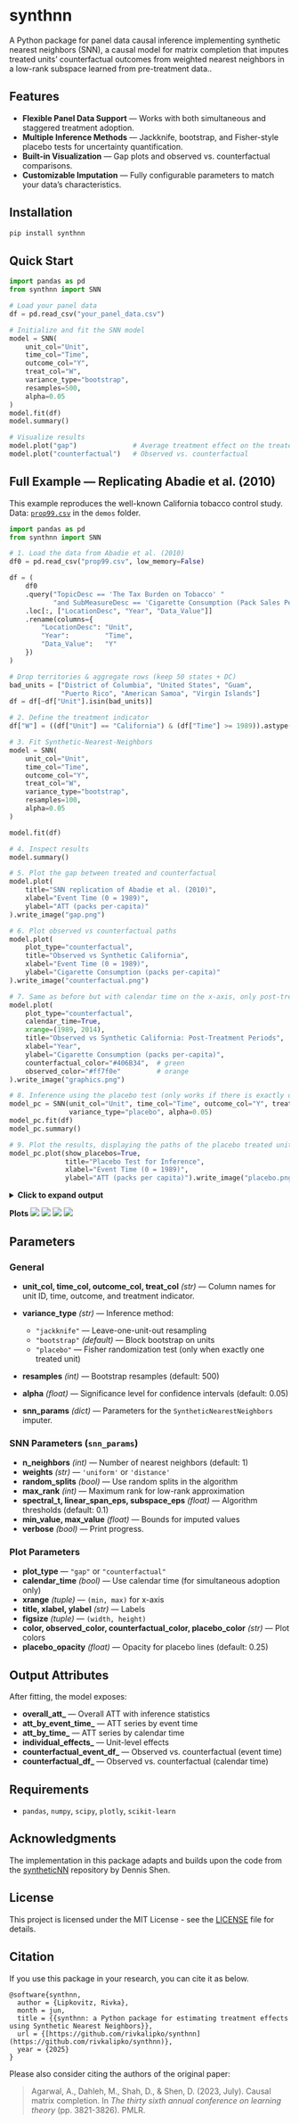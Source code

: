 # synthnn

A Python package for panel data causal inference implementing synthetic nearest neighbors (SNN), a causal model for matrix completion that imputes treated units’ counterfactual outcomes from weighted nearest neighbors in a low-rank subspace learned from pre-treatment data..

## Features

* **Flexible Panel Data Support** — Works with both simultaneous and staggered treatment adoption.
* **Multiple Inference Methods** — Jackknife, bootstrap, and Fisher-style placebo tests for uncertainty quantification.
* **Built-in Visualization** — Gap plots and observed vs. counterfactual comparisons.
* **Customizable Imputation** — Fully configurable parameters to match your data’s characteristics.

## Installation

```bash
pip install synthnn
```

## Quick Start

```python
import pandas as pd
from synthnn import SNN

# Load your panel data
df = pd.read_csv("your_panel_data.csv")

# Initialize and fit the SNN model
model = SNN(
    unit_col="Unit",
    time_col="Time", 
    outcome_col="Y",
    treat_col="W",
    variance_type="bootstrap",
    resamples=500,
    alpha=0.05
)
model.fit(df)
model.summary()

# Visualize results
model.plot("gap")              # Average treatment effect on the treated (ATT) over time
model.plot("counterfactual")   # Observed vs. counterfactual
```

## Full Example — Replicating Abadie et al. (2010)

This example reproduces the well-known California tobacco control study.
Data: [`prop99.csv`](https://github.com/rivkalipko/synthnn/blob/main/demos/prop99.csv) in the `demos` folder.

```python
import pandas as pd
from synthnn import SNN

# 1. Load the data from Abadie et al. (2010)
df0 = pd.read_csv("prop99.csv", low_memory=False)

df = (
    df0
    .query("TopicDesc == 'The Tax Burden on Tobacco' "
           "and SubMeasureDesc == 'Cigarette Consumption (Pack Sales Per Capita)'")
    .loc[:, ["LocationDesc", "Year", "Data_Value"]]
    .rename(columns={
        "LocationDesc": "Unit",
        "Year":         "Time",
        "Data_Value":   "Y"
    })
)

# Drop territories & aggregate rows (keep 50 states + DC)
bad_units = ["District of Columbia", "United States", "Guam",
             "Puerto Rico", "American Samoa", "Virgin Islands"]
df = df[~df["Unit"].isin(bad_units)]

# 2. Define the treatment indicator
df["W"] = ((df["Unit"] == "California") & (df["Time"] >= 1989)).astype(int)

# 3. Fit Synthetic-Nearest-Neighbors
model = SNN(
    unit_col="Unit",
    time_col="Time",
    outcome_col="Y",
    treat_col="W",
    variance_type="bootstrap",
    resamples=100,
    alpha=0.05
)

model.fit(df)

# 4. Inspect results
model.summary()

# 5. Plot the gap between treated and counterfactual
model.plot(
    title="SNN replication of Abadie et al. (2010)",
    xlabel="Event Time (0 = 1989)",
    ylabel="ATT (packs per-capita)"
).write_image("gap.png")

# 6. Plot observed vs counterfactual paths
model.plot(
    plot_type="counterfactual",
    title="Observed vs Synthetic California",
    xlabel="Event Time (0 = 1989)",
    ylabel="Cigarette Consumption (packs per-capita)"
).write_image("counterfactual.png")

# 7. Same as before but with calendar time on the x-axis, only post-treatment periods, and custom colors
model.plot(
    plot_type="counterfactual",
    calendar_time=True,
    xrange=(1989, 2014),
    title="Observed vs Synthetic California: Post-Treatment Periods",
    xlabel="Year",
    ylabel="Cigarette Consumption (packs per-capita)",
    counterfactual_color="#406B34",  # green
    observed_color="#ff7f0e"         # orange
).write_image("graphics.png")

# 8. Inference using the placebo test (only works if there is exactly one treated unit)
model_pc = SNN(unit_col="Unit", time_col="Time", outcome_col="Y", treat_col="W",
               variance_type="placebo", alpha=0.05)
model_pc.fit(df)
model_pc.summary()

# 9. Plot the results, displaying the paths of the placebo treated units against the actual treated unit
model_pc.plot(show_placebos=True,
              title="Placebo Test for Inference",
              xlabel="Event Time (0 = 1989)",
              ylabel="ATT (packs per capita)").write_image("placebo.png")
```

<details>
<summary><b>Click to expand output</b></summary>

```plaintext
============================================================
SNN Estimation Results
============================================================

--- Overall ATT ---
estimate    method    se p_value ci_lower ci_upper
  -28.25 bootstrap 2.032       0   -32.07   -24.03


--- ATT by Event Time (Post-Treatment) ---

event_time    att N_units    se   p_value ci_lower ci_upper    method
         0  -14.2       1 1.651         0   -17.06   -11.28 bootstrap
         1 -15.15       1 2.077 3.015e-13   -18.75   -11.43 bootstrap
         2 -22.02       1 2.089         0   -26.16   -18.22 bootstrap
         3 -22.12       1 2.184         0   -26.15   -18.05 bootstrap
         4 -25.27       1 1.959         0   -28.55   -21.33 bootstrap
         5 -29.18       1 2.129         0   -32.97      -25 bootstrap
         6 -31.54       1 2.052         0   -35.08    -27.1 bootstrap
         7 -31.75       1 2.054         0    -35.6   -27.29 bootstrap
         8 -32.37       1 2.207         0    -36.2   -28.41 bootstrap
         9  -32.8       1 2.035         0   -36.08   -28.68 bootstrap
        10 -35.09       1 2.144         0   -38.64   -31.03 bootstrap
        11 -35.74       1 2.196         0   -39.74   -31.06 bootstrap
        12 -36.65       1 2.301         0   -41.26   -31.28 bootstrap
        13 -37.07       1 2.291         0    -41.5   -31.68 bootstrap
        14 -37.75       1 3.217         0   -44.07   -31.11 bootstrap
        15 -34.89       1 3.052         0   -40.54   -27.46 bootstrap
        16 -33.71       1 3.303         0   -39.55   -26.32 bootstrap
        17  -31.7       1 3.097         0   -37.31   -25.12 bootstrap
        18 -30.94       1 3.264         0    -36.9   -23.89 bootstrap
        19 -27.91       1 2.687         0   -32.99   -22.78 bootstrap
        20 -26.63       1 2.583         0   -31.33   -21.51 bootstrap
        21 -23.79       1 2.254         0   -27.74   -19.66 bootstrap
        22 -22.49       1 2.131         0   -26.36   -18.57 bootstrap
        23 -21.83       1 2.042         0   -25.58   -18.39 bootstrap
        24 -21.35       1 2.044         0   -24.94   -17.73 bootstrap
        25 -20.63       1 1.895         0   -24.19   -17.52 bootstrap

============================================================
============================================================
SNN Estimation Results
============================================================

--- Overall ATT ---
estimate placebo_p placebo_rank
  -28.25      0.08            4

Placebo Fisher p-value: 0.08  (rank 4/50)


--- ATT by Event Time (Post-Treatment) ---

 event_time    att N_units placebo_p
          0  -14.2       1       0.2
          1 -15.15       1      0.22
          2 -22.02       1      0.12
          3 -22.12       1      0.12
          4 -25.27       1      0.08
          5 -29.18       1      0.06
          6 -31.54       1      0.06
          7 -31.75       1      0.06
          8 -32.37       1      0.06
          9  -32.8       1      0.04
         10 -35.09       1      0.04
         11 -35.74       1      0.04
         12 -36.65       1      0.04
         13 -37.07       1      0.06
         14 -37.75       1       0.1
         15 -34.89       1      0.12
         16 -33.71       1       0.1
         17  -31.7       1      0.14
         18 -30.94       1      0.14
         19 -27.91       1      0.14
         20 -26.63       1       0.2
         21 -23.79       1       0.2
         22 -22.49       1      0.18
         23 -21.83       1      0.18
         24 -21.35       1      0.16
         25 -20.63       1      0.12

============================================================
```

</details>

**Plots**
![](https://github.com/rivkalipko/synthnn/blob/main/demos/gap.png?raw=true)
![](https://github.com/rivkalipko/synthnn/blob/main/demos/counterfactual.png?raw=true)
![](https://github.com/rivkalipko/synthnn/blob/main/demos/graphics.png?raw=true)
![](https://github.com/rivkalipko/synthnn/blob/main/demos/placebo.png?raw=true)

## Parameters

### General

* **unit\_col, time\_col, outcome\_col, treat\_col** *(str)* — Column names for unit ID, time, outcome, and treatment indicator.
* **variance\_type** *(str)* — Inference method:

  * `"jackknife"` — Leave-one-unit-out resampling
  * `"bootstrap"` *(default)* — Block bootstrap on units
  * `"placebo"` — Fisher randomization test (only when exactly one treated unit)
* **resamples** *(int)* — Bootstrap resamples (default: 500)
* **alpha** *(float)* — Significance level for confidence intervals (default: 0.05)
* **snn\_params** *(dict)* — Parameters for the `SyntheticNearestNeighbors` imputer.

### SNN Parameters (`snn_params`)

* **n\_neighbors** *(int)* — Number of nearest neighbors (default: 1)
* **weights** *(str)* — `'uniform'` or `'distance'`
* **random\_splits** *(bool)* — Use random splits in the algorithm
* **max\_rank** *(int)* — Maximum rank for low-rank approximation
* **spectral\_t, linear\_span\_eps, subspace\_eps** *(float)* — Algorithm thresholds (default: 0.1)
* **min\_value, max\_value** *(float)* — Bounds for imputed values
* **verbose** *(bool)* — Print progress.

### Plot Parameters

* **plot\_type** — `"gap"` or `"counterfactual"`
* **calendar\_time** *(bool)* — Use calendar time (for simultaneous adoption only)
* **xrange** *(tuple)* — `(min, max)` for x-axis
* **title, xlabel, ylabel** *(str)* — Labels
* **figsize** *(tuple)* — `(width, height)`
* **color, observed\_color, counterfactual\_color, placebo\_color** *(str)* — Plot colors
* **placebo\_opacity** *(float)* — Opacity for placebo lines (default: 0.25)

## Output Attributes

After fitting, the model exposes:

* **overall\_att\_** — Overall ATT with inference statistics
* **att\_by\_event\_time\_** — ATT series by event time
* **att\_by\_time\_** — ATT series by calendar time
* **individual\_effects\_** — Unit-level effects
* **counterfactual\_event\_df\_** — Observed vs. counterfactual (event time)
* **counterfactual\_df\_** — Observed vs. counterfactual (calendar time)

## Requirements

* `pandas`, `numpy`, `scipy`, `plotly`, `scikit-learn`

## Acknowledgments

The implementation in this package adapts and builds upon the code from the [syntheticNN](https://github.com/deshen24/syntheticNN) repository by Dennis Shen.

## License

This project is licensed under the MIT License - see the [LICENSE](https://github.com/rivkalipko/synthnn/blob/main/LICENSE) file for details.

## Citation

If you use this package in your research, you can cite it as below.
```
@software{synthnn,
  author = {Lipkovitz, Rivka},
  month = jun,
  title = {{synthnn: a Python package for estimating treatment effects using Synthetic Nearest Neighbors}},
  url = {[https://github.com/rivkalipko/synthnn](https://github.com/rivkalipko/synthnn)},
  year = {2025}
}
```

Please also consider citing the authors of the original paper:

> Agarwal, A., Dahleh, M., Shah, D., & Shen, D. (2023, July). Causal matrix completion. In *The thirty sixth annual conference on learning theory* (pp. 3821-3826). PMLR.